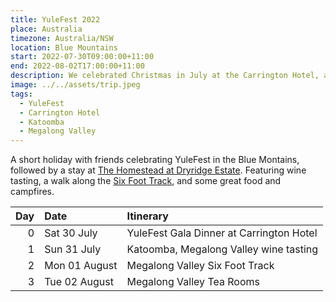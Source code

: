 ```yaml
---
title: YuleFest 2022
place: Australia
timezone: Australia/NSW
location: Blue Mountains
start: 2022-07-30T09:00:00+11:00
end: 2022-08-02T17:00:00+11:00
description: We celebrated Christmas in July at the Carrington Hotel, and then stayed for a couple of nights at Megalong Valley with some friends.
image: ../../assets/trip.jpeg
tags:
  - YuleFest
  - Carrington Hotel
  - Katoomba
  - Megalong Valley
---
```


A short holiday with friends celebrating YuleFest in the Blue Montains, followed by a stay at [The Homestead at Dryridge Estate](https://www.dryridge.com.au/pages/homestead). Featuring wine tasting, a walk along the [Six Foot Track](https://www.nationalparks.nsw.gov.au/things-to-do/walking-tracks/six-foot-track), and some great food and campfires.

| Day | Date          | Itinerary                                |
| --: | :------------ | :--------------------------------------- |
|   0 | Sat 30 July   | YuleFest Gala Dinner at Carrington Hotel |
|   1 | Sun 31 July   | Katoomba, Megalong Valley wine tasting   |
|   2 | Mon 01 August | Megalong Valley Six Foot Track           |
|   3 | Tue 02 August | Megalong Valley Tea Rooms                |

